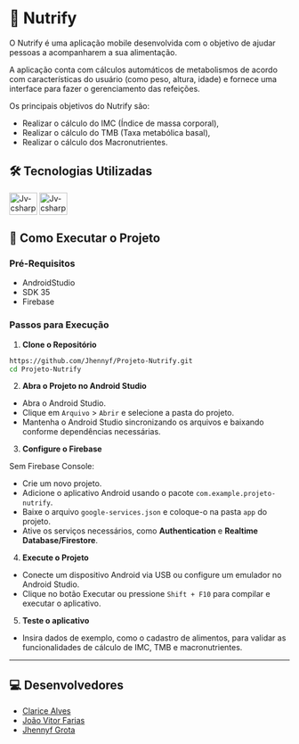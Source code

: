 
# 🍏 Nutrify

O Nutrify é uma aplicação mobile desenvolvida com o objetivo de ajudar pessoas a acompanharem a sua alimentação.

A aplicação conta com cálculos automáticos de metabolismos de acordo com características do usuário (como peso, altura, idade) e fornece uma interface para fazer o gerenciamento das refeições.

Os principais objetivos do Nutrify são:
- Realizar o cálculo do IMC (Índice de massa corporal),
- Realizar o cálculo do TMB (Taxa metabólica basal),
- Realizar o cálculo dos Macronutrientes.

## 🛠️ Tecnologias Utilizadas

<div>
<img align="center" alt="Jv-csharp" height="40" width="50" src="https://cdn.jsdelivr.net/gh/devicons/devicon@latest/icons/androidstudio/androidstudio-original-wordmark.svg"/> 
<img align="center" alt="Jv-csharp" height="40" width="50" src="https://cdn.jsdelivr.net/gh/devicons/devicon@latest/icons/firebase/firebase-original-wordmark.svg"/> 
</div>

## 🚀 Como Executar o Projeto

### Pré-Requisitos

- AndroidStudio
- SDK 35
- Firebase

### Passos para Execução

1. **Clone o Repositório**

```bash
https://github.com/Jhennyf/Projeto-Nutrify.git
cd Projeto-Nutrify
```

2. **Abra o Projeto no Android Studio**

- Abra o Android Studio.
- Clique em `Arquivo` > `Abrir` e selecione a pasta do projeto.
- Mantenha o Android Studio sincronizando os arquivos e baixando conforme dependências necessárias.

3. **Configure o Firebase** <br>

Sem Firebase Console:
- Crie um novo projeto.
- Adicione o aplicativo Android usando o pacote `com.example.projeto-nutrify`.
- Baixe o arquivo `google-services.json` e coloque-o na pasta `app` do projeto.
- Ative os serviços necessários, como **Authentication** e **Realtime Database/Firestore**.

4. **Execute o Projeto**

- Conecte um dispositivo Android via USB ou configure um emulador no Android Studio.
- Clique no botão Executar ou pressione `Shift + F10` para compilar e executar o aplicativo.

5. **Teste o aplicativo**

- Insira dados de exemplo, como o cadastro de alimentos, para validar as funcionalidades de cálculo de IMC, TMB e macronutrientes.

---

## 💻 Desenvolvedores

- [Clarice Alves](https://github.com/claricealvs)
- [João Vitor Farias](https://github.com/joaov12)
- [Jhennyf Grota](https://github.com/Jhennyf)




